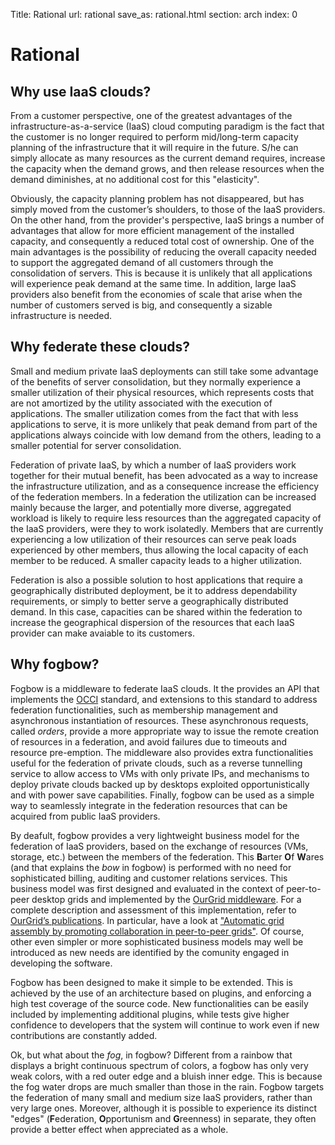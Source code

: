 Title: Rational
url: rational
save_as: rational.html
section: arch
index: 0

# Rational

## Why use IaaS clouds?

From a customer perspective, one of the greatest advantages of the infrastructure-as-a-service (IaaS) cloud computing paradigm is the fact that the customer is no longer required to perform mid/long-term capacity planning of the infrastructure that it will require in the future. S/he can simply allocate as many resources as the current demand requires, increase the capacity when the demand grows, and then release resources when the demand diminishes, at no additional cost for this "elasticity".

Obviously, the capacity planning problem has not disappeared, but has simply moved from the customer’s shoulders, to those of the IaaS providers. On the other hand, from the provider's perspective, IaaS brings a number of advantages that allow for more efficient management of the installed capacity, and consequently a reduced total cost of ownership. One of the main advantages is the possibility of reducing the overall capacity needed to support the aggregated demand of all customers through the consolidation of servers. This is because it is unlikely that all applications will experience peak demand at the same time. In addition, large IaaS providers also benefit from the economies of scale that arise when the number of customers served is big, and consequently a sizable infrastructure is needed.

## Why federate these clouds?

Small and medium private IaaS deployments can still take some advantage of the benefits of server consolidation, but they normally experience a smaller utilization of their physical resources, which represents costs that are not amortized by the utility associated with the execution of applications. The smaller utilization comes from the fact that with less applications to serve, it is more unlikely that peak demand from part of the applications always coincide with low demand from the others, leading to a smaller potential for server consolidation.

Federation of private IaaS, by which a number of IaaS providers work together for their mutual benefit, has been advocated as a way to increase the infrastructure utilization, and as a consequence increase the efficiency of the federation members. In a federation the utilization can be increased mainly because the larger, and potentially more diverse, aggregated workload is likely to require less resources than the aggregated capacity of the IaaS providers, were they to work isolatedly. Members that are currently experiencing a low utilization of their resources can serve peak loads experienced by other members, thus allowing the local capacity of each member to be reduced. A smaller capacity leads to a higher utilization.

Federation is also a possible solution to host applications that require a geographically distributed deployment, be it to address dependability requirements, or simply to better serve a geographically distributed demand. In this case, capacities can be shared within the federation to increase the geographical dispersion of the resources that each IaaS provider can make avaiable to its customers.

## Why fogbow?

Fogbow is a middleware to federate IaaS clouds. It the provides an API that implements the <a href=http://occi-wg.org/ target="_blank">OCCI</a> standard, and extensions to this standard to address federation functionalities, such as membership management and asynchronous instantiation of resources. These asynchronous requests, called <I>orders</I>, provide a more appropriate way to issue the remote creation of resources in a federation, and avoid failures due to timeouts and resource pre-emption. The middleware also provides extra functionalities useful for the federation of private clouds, such as a reverse tunnelling service to allow access to VMs with only private IPs, and mechanisms to deploy private clouds backed up by desktops exploited opportunistically and with power save capabilities. Finally, fogbow can be used as a simple way to seamlessly integrate in the federation resources that can be acquired from public IaaS providers.

By deafult, fogbow provides a very lightweight business model for the federation of IaaS providers, based on the exchange of resources (VMs, storage, etc.) between the members of the federation. This <b>B</b>arter <b>O</b>f <b>W</b>ares (and that explains the <i>bow</i> in fogbow) is performed with no need for sophisticated billing, auditing and customer relations services. This business model was first designed and evaluated in the context of peer-to-peer desktop grids and implemented by the <a href="http://www.ourgrid.org/" target=_blank>OurGrid middleware</a>. For a complete description and assessment of this implementation, refer to <a href="http://www.ourgrid.org/4.2.6/index.php/pt/research" target=_blank>OurGrid’s publications</a>. In particular, have a look at <a href="http://www.sciencedirect.com/science/article/pii/S0743731507000706" target=_blank>"Automatic grid assembly by promoting collaboration in peer-to-peer grids"</a>. Of course, other even simpler or more sophisticated business models may well be introduced as new needs are identified by the comunity engaged in developing the software.

Fogbow has been designed to make it simple to be extended. This is achieved by the use of an architecture based on plugins, and enforcing a high test coverage of the source code. New functionalities can be easily included by implementing additional plugins, while tests give higher confidence to developers that the system will continue to work even if new contributions are constantly added.

Ok, but what about the <i>fog</i>, in fogbow? Different from a rainbow that displays a bright continuous spectrum of colors, a fogbow has only very weak colors, with a red outer edge and a bluish inner edge. This is because the fog water drops are much smaller than those in the rain. Fogbow targets the federation of many small and medium size IaaS providers, rather than very large ones. Moreover, although it is possible to experience its distinct "edges" (<b>F</b>ederation, <b>O</b>pportunism and <b>G</b>reenness) in separate, they often provide a better effect when appreciated as a whole.
